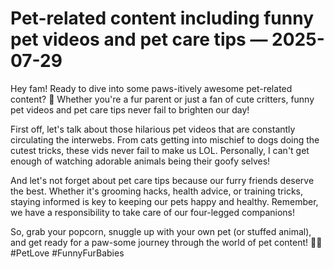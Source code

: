 # Pet-related content including funny pet videos and pet care tips — 2025-07-29

Hey fam! Ready to dive into some paws-itively awesome pet-related content? 🐾 Whether you're a fur parent or just a fan of cute critters, funny pet videos and pet care tips never fail to brighten our day!

First off, let's talk about those hilarious pet videos that are constantly circulating the interwebs. From cats getting into mischief to dogs doing the cutest tricks, these vids never fail to make us LOL. Personally, I can't get enough of watching adorable animals being their goofy selves!

And let's not forget about pet care tips because our furry friends deserve the best. Whether it's grooming hacks, health advice, or training tricks, staying informed is key to keeping our pets happy and healthy. Remember, we have a responsibility to take care of our four-legged companions!

So, grab your popcorn, snuggle up with your own pet (or stuffed animal), and get ready for a paw-some journey through the world of pet content! 🐶🐱 #PetLove #FunnyFurBabies